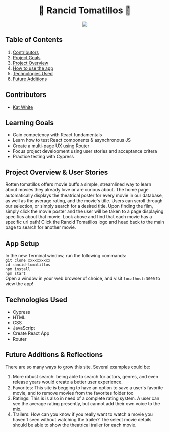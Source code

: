 <h1 align="center"> 🎥 Rancid Tomatillos 🎥 </h1>

<p align="center"><img src=https://media.giphy.com/media/o1z5JcQ1ahHI0gr9gs/giphy.gif ></p>

## Table of Contents

1. [Contributors]()
2. [Project Goals]()
3. [Project Overview](h)
4. [How to use the app]()
5. [Technologies Used]()
6. [Future Additions]()

## Contributors

- [Kat White](https://github.com/k-atwhite)

## Learning Goals

- Gain competency with React fundamentals
- Learn how to test React components & asynchronous JS
- Create a multi-page UX using Router
- Focus project development using user stories and acceptance critera
- Practice testing with Cypress

## Project Overview & User Stories

Rotten tomatillos offers movie buffs a simple, streamlined way to learn about movies they already love or are curious about. The home page automatically displays the theatrical poster for every movie in our database, as well as the average rating, and the movie's title. Users can scroll through our selection, or simply search for a desired title. Upon finding the film, simply click the movie poster and the user will be taken to a page displaying specifics about that movie. Look above and find that each movie has a specific url path! Click the Rancid Tomatillos logo and head back to the main page to search for another movie.

## App Setup

In the new Terminal window, run the following commands:  
`git clone xxxxxxxxxx`  
`cd rancid-tomatillos`  
`npm install`  
`npm start`  
Open a window in your web browser of choice, and visit `localhost:3000` to view the app!

## Technologies Used

- Cypress
- HTML
- CSS
- JavaScript
- Create React App
- Router

## Future Additions & Reflections

There are so many ways to grow this site. Several examples could be:

1. More robust search: being able to search for actors, genres, and even release years would create a better user experience.
2. Favorites: This site is begging to have an option to save a user's favorite movie, and to remove movies from the favorites folder too
3. Ratings: This is is also in need of a complete rating system. A user can see the average rating presently, but cannot add their own voice to the mix.
4. Trailers: How can you know if you really want to watch a movie you haven't seen without watching the trailer? The select movie details should be able to show the theatrical trailer for each movie.
